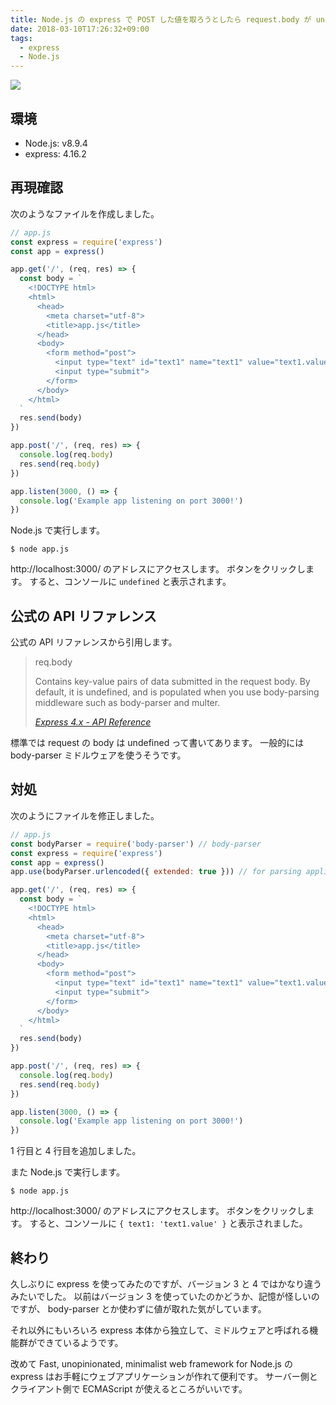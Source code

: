 ```yaml
---
title: Node.js の express で POST した値を取ろうとしたら request.body が undefined になる
date: 2018-03-10T17:26:32+09:00
tags:
  - express
  - Node.js
---
```


![](//nodejs.org/static/images/logo.svg)

<!--more-->

## 環境

* Node.js: v8.9.4
* express: 4.16.2

## 再現確認

次のようなファイルを作成しました。

```javascript
// app.js
const express = require('express')
const app = express()

app.get('/', (req, res) => {
  const body = `
    <!DOCTYPE html>
    <html>
      <head>
        <meta charset="utf-8">
        <title>app.js</title>
      </head>
      <body>
        <form method="post">
          <input type="text" id="text1" name="text1" value="text1.value">
          <input type="submit">
        </form>
      </body>
    </html>
  `
  res.send(body)
})

app.post('/', (req, res) => {
  console.log(req.body)
  res.send(req.body)
})

app.listen(3000, () => {
  console.log('Example app listening on port 3000!')
})
```

Node.js で実行します。

```
$ node app.js
```

http://localhost:3000/ のアドレスにアクセスします。
ボタンをクリックします。
すると、コンソールに `undefined` と表示されます。

## 公式の API リファレンス

公式の API リファレンスから引用します。

> req.body
>
> Contains key-value pairs of data submitted in the request body. By default, it is undefined, and is populated when you use body-parsing middleware such as body-parser and multer.
>
> <cite>[Express 4.x - API Reference](https://expressjs.com/en/4x/api.html#req.body)</cite>

標準では request の body は undefined って書いてあります。
一般的には body-parser ミドルウェアを使うそうです。

## 対処

次のようにファイルを修正しました。

```javascript
// app.js
const bodyParser = require('body-parser') // body-parser
const express = require('express')
const app = express()
app.use(bodyParser.urlencoded({ extended: true })) // for parsing application/x-www-form-urlencoded

app.get('/', (req, res) => {
  const body = `
    <!DOCTYPE html>
    <html>
      <head>
        <meta charset="utf-8">
        <title>app.js</title>
      </head>
      <body>
        <form method="post">
          <input type="text" id="text1" name="text1" value="text1.value">
          <input type="submit">
        </form>
      </body>
    </html>
  `
  res.send(body)
})

app.post('/', (req, res) => {
  console.log(req.body)
  res.send(req.body)
})

app.listen(3000, () => {
  console.log('Example app listening on port 3000!')
})
```

1 行目と 4 行目を追加しました。

また Node.js で実行します。

```
$ node app.js
```

http://localhost:3000/ のアドレスにアクセスします。
ボタンをクリックします。
すると、コンソールに `{ text1: 'text1.value' }` と表示されました。

## 終わり

久しぶりに express を使ってみたのですが、バージョン 3 と 4 ではかなり違うみたいでした。
以前はバージョン 3 を使っていたのかどうか、記憶が怪しいのですが、 body-parser とか使わずに値が取れた気がしています。

それ以外にもいろいろ express 本体から独立して、ミドルウェアと呼ばれる機能群ができているようです。

改めて Fast, unopinionated, minimalist web framework for Node.js の express はお手軽にウェブアプリケーションが作れて便利です。
サーバー側とクライアント側で ECMAScript が使えるところがいいです。
